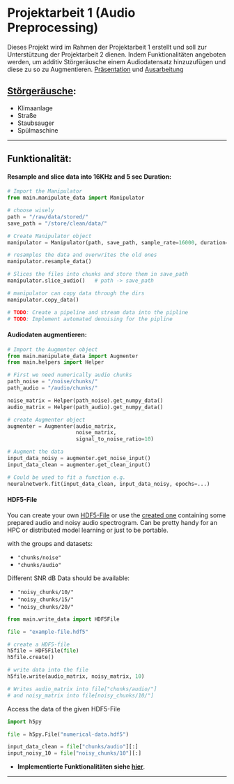 # Projektarbeit 1 (Audio Preprocessing)

Dieses Projekt wird im Rahmen der Projektarbeit 1 erstellt und soll zur Unterstützung der Projektarbeit 2 dienen. Indem
Funktionalitäten angeboten werden, um additiv Störgeräusche einem Audiodatensatz hinzuzufügen und diese zu so zu Augmentieren.
[Präsentation](https://git.ikt.fh-dortmund.de:3000/tigra005/Ausarbeitung-PA1/src/branch/master/abgabe_PA1/slides.pdf) und [Ausarbeitung](https://git.ikt.fh-dortmund.de:3000/tigra005/Ausarbeitung-PA1/src/branch/master/abgabe_PA1/ausarbeitung.pdf)

## [Störgeräusche](noise_data/README.md):

* Klimaanlage
* Straße
* Staubsauger
* Spülmaschine

---

## Funktionalität:
#### Resample and slice data into 16KHz and 5 sec Duration:
```python
# Import the Manipulator
from main.manipulate_data import Manipulator

# choose wisely
path = "/raw/data/stored/"
save_path = "/store/clean/data/"

# Create Manipulator object
manipulator = Manipulator(path, save_path, sample_rate=16000, duration=5000)

# resamples the data and overwrites the old ones
manipulator.resample_data()

# Slices the files into chunks and store them in save_path
manipulator.slice_audio()   # path -> save_path

# manipulator can copy data through the dirs
manipulator.copy_data()

# TODO: Create a pipeline and stream data into the pipline
# TODO: Implement automated denoising for the pipline
```
#### Audiodaten augmentieren:
```python
# Import the Augmenter object
from main.manipulate_data import Augmenter
from main.helpers import Helper

# First we need numerically audio chunks
path_noise = "/noise/chunks/"
path_audio = "/audio/chunks/"

noise_matrix = Helper(path_noise).get_numpy_data()
audio_matrix = Helper(path_audio).get_numpy_data()

# create Augmenter object
augmenter = Augmenter(audio_matrix, 
                      noise_matrix, 
                      signal_to_noise_ratio=10)

# Augment the data
input_data_noisy = augmenter.get_noise_input()
input_data_clean = augmenter.get_clean_input()

# Could be used to fit a function e.g.
neuralnetwork.fit(input_data_clean, input_data_noisy, epochs=...)

```
#### HDF5-File
You can create your own [HDF5-File](https://www.h5py.org/) or use the [created one](numerical-data.hdf5) containing some prepared audio and
noisy audio spectrogram. Can be pretty handy for an HPC or distributed model learning or just to be portable.


with the groups and datasets: 
* `"chunks/noise"`
* `"chunks/audio"`

Different SNR dB Data should be available:
* `"noisy_chunks/10/"` 
* `"noisy_chunks/15/"`
* `"noisy_chunks/20/"`
```python
from main.write_data import HDF5File

file = "example-file.hdf5"

# create a HDF5-file
h5file = HDF5File(file)
h5file.create()

# write data into the file
h5file.write(audio_matrix, noisy_matrix, 10)

# Writes audio_matrix into file["chunks/audio/"] 
# and noisy_matrix into file[noisy_chunks/10/"]
```
Access the data of the given HDF5-File
```python
import h5py

file = h5py.File("numerical-data.hdf5")

input_data_clean = file["chunks/audio"][:]
input_noisy_10 = file["noisy_chunks/10"][:]
```
* __Implementierte Funktionalitäten siehe [hier](noise_data/README.md)__.

---
